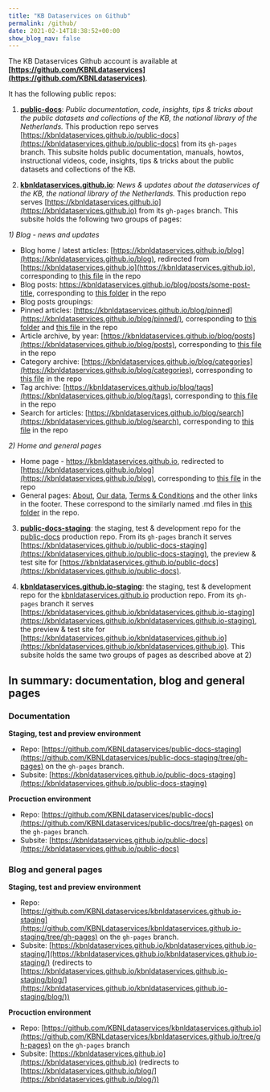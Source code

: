 ```yaml
---
title: "KB Dataservices on Github"
permalink: /github/
date: 2021-02-14T18:38:52+00:00
show_blog_nav: false
---
```


The KB Dataservices Github account is available at **[https://github.com/KBNLdataservices](https://github.com/KBNLdataservices)**. 

It has the following public repos:

1) [**public-docs**](https://github.com/KBNLdataservices/public-docs): *Public documentation, code, insights, tips & tricks about the public datasets and collections of the KB, the national library of the Netherlands.*
 This production repo serves [https://kbnldataservices.github.io/public-docs](https://kbnldataservices.github.io/public-docs) from its ```gh-pages``` branch. This subsite holds public documentation, manuals, howtos, instructional videos, code, insights, tips & tricks about the public datasets and collections of the KB.

2) [**kbnldataservices.github.io**](https://github.com/KBNLdataservices/kbnldataservices.github.io): *News & updates about the dataservices of the KB, the national library of the Netherlands.*
 This production repo serves [https://kbnldataservices.github.io](https://kbnldataservices.github.io) from its ```gh-pages``` branch. This subsite holds the following two groups of pages: 

 *1) Blog - news and updates*
  * Blog home / latest articles: [https://kbnldataservices.github.io/blog](https://kbnldataservices.github.io/blog), redirected from [https://kbnldataservices.github.io](https://kbnldataservices.github.io), corresponding to [this file](https://github.com/KBNLdataservices/kbnldataservices.github.io/blob/gh-pages/_pages/index.md) in the repo
  * Blog posts: https://kbnldataservices.github.io/blog/posts/some-post-title, corresponding to [this folder](https://github.com/KBNLdataservices/kbnldataservices.github.io/tree/gh-pages/_posts) in the repo 
  * Blog posts groupings: 
   * Pinned articles: [https://kbnldataservices.github.io/blog/pinned](https://kbnldataservices.github.io/blog/pinned/), corresponding to [this folder](https://github.com/KBNLdataservices/kbnldataservices.github.io/tree/gh-pages/_pinned) and [this file](https://github.com/KBNLdataservices/kbnldataservices.github.io/blob/gh-pages/_pages/pinned.md) in the repo 
   * Article archive, by year: [https://kbnldataservices.github.io/blog/posts](https://kbnldataservices.github.io/blog/posts), corresponding to [this file](https://github.com/KBNLdataservices/kbnldataservices.github.io/blob/gh-pages/_pages/posts-grid.md) in the repo 
   * Category archive: [https://kbnldataservices.github.io/blog/categories](https://kbnldataservices.github.io/blog/categories), corresponding to [this file](https://github.com/KBNLdataservices/kbnldataservices.github.io/blob/gh-pages/_pages/categories-grid.md) in the repo 
   * Tag archive: [https://kbnldataservices.github.io/blog/tags](https://kbnldataservices.github.io/blog/tags), corresponding to [this file](https://github.com/KBNLdataservices/kbnldataservices.github.io/blob/gh-pages/_pages/tags-grid.md) in the repo 
   * Search for articles: [https://kbnldataservices.github.io/blog/search](https://kbnldataservices.github.io/blog/search), corresponding to [this file](https://github.com/KBNLdataservices/kbnldataservices.github.io/blob/gh-pages/_pages/search.md) in the repo 

  *2) Home and general pages*
   * Home page - https://kbnldataservices.github.io, redirected to [https://kbnldataservices.github.io/blog](https://kbnldataservices.github.io/blog), corresponding to [this file](https://github.com/KBNLdataservices/kbnldataservices.github.io/blob/gh-pages/index.md) in the repo 
   * General pages: [About](https://kbnldataservices.github.io/about), [Our data](https://kbnldataservices.github.io/our-data), [Terms & Conditions](https://kbnldataservices.github.io/terms-and-conditions) and the other links in the footer. These correspond to the similarly named .md files in [this folder](https://github.com/KBNLdataservices/kbnldataservices.github.io/tree/gh-pages/_pages) in the repo.

3) [**public-docs-staging**](https://github.com/KBNLdataservices/public-docs-staging): the staging, test & development repo for the [public-docs](https://github.com/KBNLdataservices/public-docs) production repo.
From its ```gh-pages``` branch it serves [https://kbnldataservices.github.io/public-docs-staging](https://kbnldataservices.github.io/public-docs-staging), the preview & test site for [https://kbnldataservices.github.io/public-docs](https://kbnldataservices.github.io/public-docs).

4) [**kbnldataservices.github.io-staging**](https://github.com/KBNLdataservices/kbnldataservices.github.io-staging): the staging, test & development repo for the [kbnldataservices.github.io](https://github.com/KBNLdataservices/kbnldataservices.github.io) production repo.
From its ```gh-pages``` branch it serves [https://kbnldataservices.github.io/kbnldataservices.github.io-staging](https://kbnldataservices.github.io/kbnldataservices.github.io-staging), the preview & test site for [https://kbnldataservices.github.io/kbnldataservices.github.io](https://kbnldataservices.github.io/kbnldataservices.github.io).
This subsite holds the same two groups of pages as described above at 2) 


## In summary: documentation, blog and general pages 

### Documentation
**Staging, test and preview environment**
* Repo: [https://github.com/KBNLdataservices/public-docs-staging](https://github.com/KBNLdataservices/public-docs-staging/tree/gh-pages) on the ```gh-pages``` branch. 
* Subsite: [https://kbnldataservices.github.io/public-docs-staging](https://kbnldataservices.github.io/public-docs-staging)

**Procuction environment**
* Repo: [https://github.com/KBNLdataservices/public-docs](https://github.com/KBNLdataservices/public-docs/tree/gh-pages) on the ```gh-pages``` branch.
* Subsite: [https://kbnldataservices.github.io/public-docs](https://kbnldataservices.github.io/public-docs)

### Blog and general pages
**Staging, test and preview environment**
* Repo: [https://github.com/KBNLdataservices/kbnldataservices.github.io-staging](https://github.com/KBNLdataservices/kbnldataservices.github.io-staging/tree/gh-pages) on the ```gh-pages``` branch. 
* Subsite: [https://kbnldataservices.github.io/kbnldataservices.github.io-staging/](https://kbnldataservices.github.io/kbnldataservices.github.io-staging/) (redirects to [https://kbnldataservices.github.io/kbnldataservices.github.io-staging/blog/](https://kbnldataservices.github.io/kbnldataservices.github.io-staging/blog/)) 

**Procuction environment**
* Repo: [https://github.com/KBNLdataservices/kbnldataservices.github.io](https://github.com/KBNLdataservices/kbnldataservices.github.io/tree/gh-pages) on the ```gh-pages``` branch
* Subsite: [https://kbnldataservices.github.io](https://kbnldataservices.github.io) (redirects to [https://kbnldataservices.github.io/blog/](https://kbnldataservices.github.io/blog/)) 
